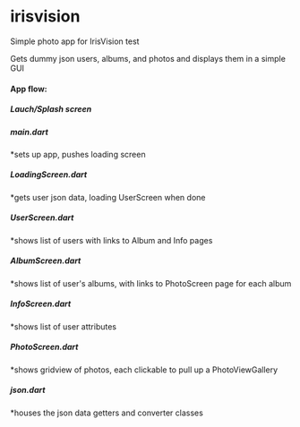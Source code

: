 # irisvision

Simple photo app for IrisVision test <br>

Gets dummy json users, albums, and photos and displays them in a simple GUI


#### App flow: <br>
##### Lauch/Splash screen
##### main.dart
  *sets up app, pushes loading screen <br>
##### LoadingScreen.dart
*gets user json data, loading UserScreen when done <br>
##### UserScreen.dart
  *shows list of users with links to Album and Info pages <br>
##### AlbumScreen.dart
  *shows list of user's albums, with links to PhotoScreen page for each album <br>
##### InfoScreen.dart
  *shows list of user attributes <br>
##### PhotoScreen.dart 
  *shows gridview of photos, each clickable to pull up a PhotoViewGallery <br>
##### json.dart
  *houses the json data getters and converter classes <br>
